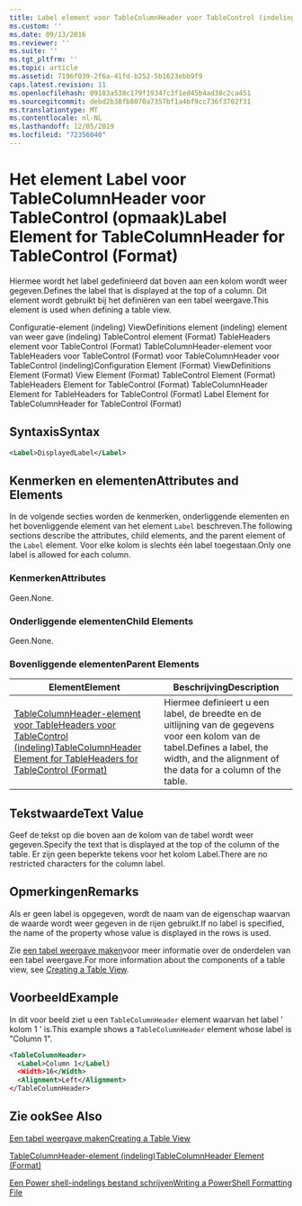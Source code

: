 ```yaml
---
title: Label element voor TableColumnHeader voor TableControl (indeling) | Microsoft Docs
ms.custom: ''
ms.date: 09/13/2016
ms.reviewer: ''
ms.suite: ''
ms.tgt_pltfrm: ''
ms.topic: article
ms.assetid: 7196f039-2f6a-41fd-b252-5b1623ebb9f9
caps.latest.revision: 11
ms.openlocfilehash: 09183a538c179f19347c3f1ed45b4ad38c2ca451
ms.sourcegitcommit: debd2b38fb8070a7357bf1a4bf9cc736f3702f31
ms.translationtype: MT
ms.contentlocale: nl-NL
ms.lasthandoff: 12/05/2019
ms.locfileid: "72356040"
---
```

# <a name="label-element-for-tablecolumnheader-for-tablecontrol-format"></a><span data-ttu-id="2c583-102">Het element Label voor TableColumnHeader voor TableControl (opmaak)</span><span class="sxs-lookup"><span data-stu-id="2c583-102">Label Element for TableColumnHeader for TableControl (Format)</span></span>

<span data-ttu-id="2c583-103">Hiermee wordt het label gedefinieerd dat boven aan een kolom wordt weer gegeven.</span><span class="sxs-lookup"><span data-stu-id="2c583-103">Defines the label that is displayed at the top of a column.</span></span> <span data-ttu-id="2c583-104">Dit element wordt gebruikt bij het definiëren van een tabel weergave.</span><span class="sxs-lookup"><span data-stu-id="2c583-104">This element is used when defining a table view.</span></span>

<span data-ttu-id="2c583-105">Configuratie-element (indeling) ViewDefinitions element (indeling) element van weer gave (indeling) TableControl element (Format) TableHeaders element voor TableControl (Format) TableColumnHeader-element voor TableHeaders voor TableControl (Format) voor TableColumnHeader voor TableControl (indeling)</span><span class="sxs-lookup"><span data-stu-id="2c583-105">Configuration Element (Format) ViewDefinitions Element (Format) View Element (Format) TableControl Element (Format) TableHeaders Element for TableControl (Format) TableColumnHeader Element for TableHeaders for TableControl (Format) Label Element  for TableColumnHeader for TableControl (Format)</span></span>

## <a name="syntax"></a><span data-ttu-id="2c583-106">Syntaxis</span><span class="sxs-lookup"><span data-stu-id="2c583-106">Syntax</span></span>

```xml
<Label>DisplayedLabel</Label>

```

## <a name="attributes-and-elements"></a><span data-ttu-id="2c583-107">Kenmerken en elementen</span><span class="sxs-lookup"><span data-stu-id="2c583-107">Attributes and Elements</span></span>

<span data-ttu-id="2c583-108">In de volgende secties worden de kenmerken, onderliggende elementen en het bovenliggende element van het element `Label` beschreven.</span><span class="sxs-lookup"><span data-stu-id="2c583-108">The following sections describe the attributes, child elements, and the parent element of the `Label` element.</span></span> <span data-ttu-id="2c583-109">Voor elke kolom is slechts één label toegestaan.</span><span class="sxs-lookup"><span data-stu-id="2c583-109">Only one label is allowed for each column.</span></span>

### <a name="attributes"></a><span data-ttu-id="2c583-110">Kenmerken</span><span class="sxs-lookup"><span data-stu-id="2c583-110">Attributes</span></span>

<span data-ttu-id="2c583-111">Geen.</span><span class="sxs-lookup"><span data-stu-id="2c583-111">None.</span></span>

### <a name="child-elements"></a><span data-ttu-id="2c583-112">Onderliggende elementen</span><span class="sxs-lookup"><span data-stu-id="2c583-112">Child Elements</span></span>

<span data-ttu-id="2c583-113">Geen.</span><span class="sxs-lookup"><span data-stu-id="2c583-113">None.</span></span>

### <a name="parent-elements"></a><span data-ttu-id="2c583-114">Bovenliggende elementen</span><span class="sxs-lookup"><span data-stu-id="2c583-114">Parent Elements</span></span>

|<span data-ttu-id="2c583-115">Element</span><span class="sxs-lookup"><span data-stu-id="2c583-115">Element</span></span>|<span data-ttu-id="2c583-116">Beschrijving</span><span class="sxs-lookup"><span data-stu-id="2c583-116">Description</span></span>|
|-------------|-----------------|
|[<span data-ttu-id="2c583-117">TableColumnHeader-element voor TableHeaders voor TableControl (indeling)</span><span class="sxs-lookup"><span data-stu-id="2c583-117">TableColumnHeader Element for TableHeaders for TableControl  (Format)</span></span>](./tablecolumnheader-element-format.md)|<span data-ttu-id="2c583-118">Hiermee definieert u een label, de breedte en de uitlijning van de gegevens voor een kolom van de tabel.</span><span class="sxs-lookup"><span data-stu-id="2c583-118">Defines a label, the width, and the alignment of the data for a column of the table.</span></span>|

## <a name="text-value"></a><span data-ttu-id="2c583-119">Tekstwaarde</span><span class="sxs-lookup"><span data-stu-id="2c583-119">Text Value</span></span>

<span data-ttu-id="2c583-120">Geef de tekst op die boven aan de kolom van de tabel wordt weer gegeven.</span><span class="sxs-lookup"><span data-stu-id="2c583-120">Specify the text that is displayed at the top of the column of the table.</span></span> <span data-ttu-id="2c583-121">Er zijn geen beperkte tekens voor het kolom Label.</span><span class="sxs-lookup"><span data-stu-id="2c583-121">There are no restricted characters for the column label.</span></span>

## <a name="remarks"></a><span data-ttu-id="2c583-122">Opmerkingen</span><span class="sxs-lookup"><span data-stu-id="2c583-122">Remarks</span></span>

<span data-ttu-id="2c583-123">Als er geen label is opgegeven, wordt de naam van de eigenschap waarvan de waarde wordt weer gegeven in de rijen gebruikt.</span><span class="sxs-lookup"><span data-stu-id="2c583-123">If no label is specified, the name of the property whose value is displayed in the rows is used.</span></span>

<span data-ttu-id="2c583-124">Zie [een tabel weergave maken](./creating-a-table-view.md)voor meer informatie over de onderdelen van een tabel weergave.</span><span class="sxs-lookup"><span data-stu-id="2c583-124">For more information about the components of a table view, see [Creating a Table View](./creating-a-table-view.md).</span></span>

## <a name="example"></a><span data-ttu-id="2c583-125">Voorbeeld</span><span class="sxs-lookup"><span data-stu-id="2c583-125">Example</span></span>

<span data-ttu-id="2c583-126">In dit voor beeld ziet u een `TableColumnHeader` element waarvan het label ' kolom 1 ' is.</span><span class="sxs-lookup"><span data-stu-id="2c583-126">This example shows a `TableColumnHeader` element whose label is "Column 1".</span></span>

```xml
<TableColumnHeader>
  <Label>Column 1</Label)
  <Width>16</Width>
  <Alignment>Left</Alignment>
</TableColumnHeader>
```

## <a name="see-also"></a><span data-ttu-id="2c583-127">Zie ook</span><span class="sxs-lookup"><span data-stu-id="2c583-127">See Also</span></span>

[<span data-ttu-id="2c583-128">Een tabel weergave maken</span><span class="sxs-lookup"><span data-stu-id="2c583-128">Creating a Table View</span></span>](./creating-a-table-view.md)

[<span data-ttu-id="2c583-129">TableColumnHeader-element (indeling)</span><span class="sxs-lookup"><span data-stu-id="2c583-129">TableColumnHeader Element (Format)</span></span>](./tablecolumnheader-element-format.md)

[<span data-ttu-id="2c583-130">Een Power shell-indelings bestand schrijven</span><span class="sxs-lookup"><span data-stu-id="2c583-130">Writing a PowerShell Formatting File</span></span>](./writing-a-powershell-formatting-file.md)
